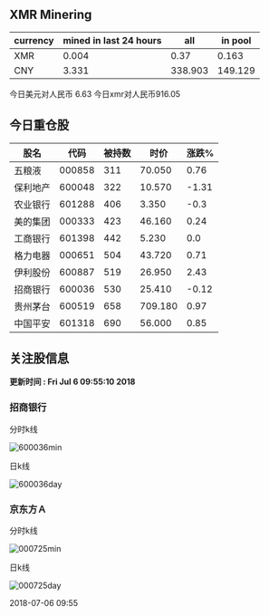 ## XMR Minering

|currency|mined in last 24 hours|all|in pool|
|---|---|---|---|
|XMR|0.004|0.37|0.163|
|CNY|3.331|338.903|149.129|

今日美元对人民币 6.63	今日xmr对人民币916.05


## 今日重仓股 

|股名|代码|被持数|时价|涨跌%|
|---|---|---|---|---|
|五粮液|000858|311|70.050|0.76|
|保利地产|600048|322|10.570|-1.31|
|农业银行|601288|406|3.350|-0.3|
|美的集团|000333|423|46.160|0.24|
|工商银行|601398|442|5.230|0.0|
|格力电器|000651|504|43.720|0.71|
|伊利股份|600887|519|26.950|2.43|
|招商银行|600036|530|25.410|-0.12|
|贵州茅台|600519|658|709.180|0.97|
|中国平安|601318|690|56.000|0.85|

## 关注股信息
**更新时间 : Fri Jul  6 09:55:10 2018**
### 招商银行 
分时k线

![600036min](http://image.sinajs.cn/newchart/min/n/sh600036.gif)

日k线

![600036day](http://image.sinajs.cn/newchart/daily/n/sh600036.gif)

### 京东方Ａ 
分时k线

![000725min](http://image.sinajs.cn/newchart/min/n/sz000725.gif)

日k线

![000725day](http://image.sinajs.cn/newchart/daily/n/sz000725.gif)

2018-07-06 09:55